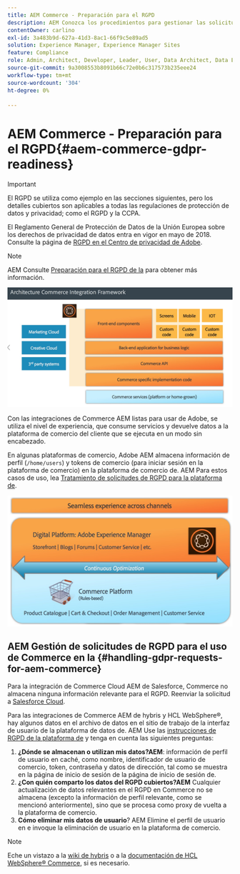 ```yaml
---
title: AEM Commerce - Preparación para el RGPD
description: AEM Conozca los procedimientos para gestionar las solicitudes de RGPD en Commerce y cómo utilizarlas.
contentOwner: carlino
exl-id: 3a483b9d-627a-41d3-8ac1-66f9c5e89ad5
solution: Experience Manager, Experience Manager Sites
feature: Compliance
role: Admin, Architect, Developer, Leader, User, Data Architect, Data Engineer
source-git-commit: 9a3008553b8091b66c72e0b6c317573b235eee24
workflow-type: tm+mt
source-wordcount: '304'
ht-degree: 0%

---
```


# AEM Commerce - Preparación para el RGPD{#aem-commerce-gdpr-readiness}

>[!IMPORTANT]
>
>El RGPD se utiliza como ejemplo en las secciones siguientes, pero los detalles cubiertos son aplicables a todas las regulaciones de protección de datos y privacidad; como el RGPD y la CCPA.

El Reglamento General de Protección de Datos de la Unión Europea sobre los derechos de privacidad de datos entra en vigor en mayo de 2018. Consulte la página de [RGPD en el Centro de privacidad de Adobe](https://business.adobe.com/privacy/general-data-protection-regulation.html).

>[!NOTE]
>
>AEM Consulte [Preparación para el RGPD de la](/help/managing/data-protection-and-privacy.md) para obtener más información.

![screen_shot_2018-03-22at111606](assets/screen_shot_2018-03-22at111606.jpg)

Con las integraciones de Commerce AEM listas para usar de Adobe, se utiliza el nivel de experiencia, que consume servicios y devuelve datos a la plataforma de comercio del cliente que se ejecuta en un modo sin encabezado.

En algunas plataformas de comercio, Adobe AEM almacena información de perfil (`/home/users`) y tokens de comercio (para iniciar sesión en la plataforma de comercio) en la plataforma de comercio de. AEM Para estos casos de uso, lea [Tratamiento de solicitudes de RGPD para la plataforma de](/help/sites-administering/handling-gdpr-requests-for-aem-platform.md).

![screen_shot_2018-03-22at111621](assets/screen_shot_2018-03-22at111621.jpg)

## AEM Gestión de solicitudes de RGPD para el uso de Commerce en la {#handling-gdpr-requests-for-aem-commerce}

Para la integración de Commerce Cloud AEM de Salesforce, Commerce no almacena ninguna información relevante para el RGPD. Reenviar la solicitud a [Salesforce Cloud](https://documentation.b2c.commercecloud.salesforce.com/DOC1/index.jsp).

Para las integraciones de Commerce AEM de hybris y HCL WebSphere®, hay algunos datos en el archivo de datos en el sitio de trabajo de la interfaz de usuario de la plataforma de datos de. AEM Use las [instrucciones de RGPD de la plataforma de](/help/sites-administering/handling-gdpr-requests-for-aem-platform.md) y tenga en cuenta las siguientes preguntas:

1. **¿Dónde se almacenan o utilizan mis datos?AEM**: información de perfil de usuario en caché, como nombre, identificador de usuario de comercio, token, contraseña y datos de dirección, tal como se muestra en la página de inicio de sesión de la página de inicio de sesión de.
1. **¿Con quién comparto los datos del RGPD cubiertos?AEM** Cualquier actualización de datos relevantes en el RGPD en Commerce no se almacena (excepto la información de perfil relevante, como se mencionó anteriormente), sino que se procesa como proxy de vuelta a la plataforma de comercio.
1. **Cómo eliminar mis datos de usuario**? AEM Elimine el perfil de usuario en e invoque la eliminación de usuario en la plataforma de comercio.

>[!NOTE]
>
>Eche un vistazo a la [wiki de hybris](https://wiki.hybris.com/) o a la [documentación de HCL WebSphere® Commerce](https://help.hcltechsw.com/commerce/index.html), si es necesario.
